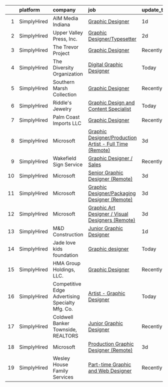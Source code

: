 

|    | platform    | company                                         | job                                                                                                                                                                  | update_time   | location                    |
|---:|:------------|:------------------------------------------------|:---------------------------------------------------------------------------------------------------------------------------------------------------------------------|:--------------|:----------------------------|
|  1 | SimplyHired | AIM Media Indiana                               | [Graphic Designer](https://www.simplyhired.com/job/NU4vnDwOQbk56Xt-5FkCTWcN9YB9k2v2YKrpmhkPiytL1LzExoN6YA?q=graphic+designer)                                        | 1d            | Columbus, IN                |
|  2 | SimplyHired | Upper Valley Press, Inc.                        | [Graphic Designer/Typesetter](https://www.simplyhired.com/job/FOZJbWP-4BPXLMyFbXwvwJaoKGZ-ycsBZfqtbX8ikKkBYH0pgyW5fQ?q=graphic+designer)                             | 2d            | North Haverhill, NH         |
|  3 | SimplyHired | The Trevor Project                              | [Graphic Designer](https://www.simplyhired.com/job/tjrBtD4PzDL4mp3c9dNFO-7eBUYEV-Bb7xcxXZXeqx57IQRsJW7umA?q=graphic+designer)                                        | Recently      | United States               |
|  4 | SimplyHired | The Diversity Organization                      | [Digital Graphic Designer](https://www.simplyhired.com/job/6clV3FoYyyfjEdMczospJ5Ce_vStgdU1pIM4szk4vA1UorVCcLJjnw?q=graphic+designer)                                | Today         | Remote                      |
|  5 | SimplyHired | Southern Marsh Collection                       | [Graphic Designer](https://www.simplyhired.com/job/tiqS1UiWmhQ6yRKXXRqII3YtiZ6r2gADugRIpTcLFEcXpIYOoRJrUw?q=graphic+designer)                                        | Recently      | Baton Rouge, LA             |
|  6 | SimplyHired | Riddle's Jewelry                                | [Graphic Design and Content Specialist](https://www.simplyhired.com/job/EMGrwqSVcqAzVWpx-uxYYKuZlkiu_Zhiz-MgHfmbgT8eAc1XfF2Iyw?q=graphic+designer)                   | Today         | Rapid City, SD              |
|  7 | SimplyHired | Palm Coast Imports LLC                          | [Graphic Designer](https://www.simplyhired.com/job/kKobW7k1gnYQkl-jL7sMta56lKgfogUpACvfzDv-l2rjI3qnycKqxg?q=graphic+designer)                                        | Recently      | Memphis, TN                 |
|  8 | SimplyHired | Microsoft                                       | [Graphic Designer/Production Artist - Full Time (Remote)](https://www.simplyhired.com/job/vOolhvazBGGAKUFNvg0k4WLj9ZW4x26ojZ4lR-OOeB610QfARWnCWA?q=graphic+designer) | 3d            | Scottsbluff, NE +1 location |
|  9 | SimplyHired | Wakefield Sign Service                          | [Graphic Designer / Sales](https://www.simplyhired.com/job/5TGa3fnlIvbVQ2z1YcSgIjCqvFojbOfyAcuG60mQfEh_EbItIZSSaw?q=graphic+designer)                                | Recently      | College Station, TX         |
| 10 | SimplyHired | Microsoft                                       | [Senior Graphic Designer (Remote)](https://www.simplyhired.com/job/l9irtQlmUpP8JzYbY4j2vigTbC0bJ5mTcmx62MXy_t5KT-Z8pWeEew?q=graphic+designer)                        | 3d            | Grand Forks, ND +1 location |
| 11 | SimplyHired | Microsoft                                       | [Graphic Designer/Packaging Designer (Remote)](https://www.simplyhired.com/job/Z09Gfr3hxSYDwBafVm0LV46Dl3TfBVE_Q-n7S1EdNCKC7mVwAhUH2Q?q=graphic+designer)            | 3d            | Elko, NV                    |
| 12 | SimplyHired | Microsoft                                       | [Graphic Art Designer / Visual Designers (Remote)](https://www.simplyhired.com/job/MslX21QOXF2K18GoIhXEyVAERCFjpIuMMkpYZdSWTbKSz9iC-LO8-w?q=graphic+designer)        | 3d            | Plattsburgh, NY             |
| 13 | SimplyHired | M&D Construction                                | [Junior Graphic Designer](https://www.simplyhired.com/job/bD7_lZF9n4ux6NTvbX_r-idwEiHfXar8_K9ago-b28VOOsiRkZEaWg?q=graphic+designer)                                 | 1d            | Remote                      |
| 14 | SimplyHired | Jade love kids foundation                       | [Graphic designer](https://www.simplyhired.com/job/HlbKvBlmCJ75mT6wJhw9wgjD8_SfmUq_NSpT1eZ5FMsvalv2gVr6Zw?q=graphic+designer)                                        | Today         | Remote                      |
| 15 | SimplyHired | HMA Group Holdings, LLC.                        | [Graphic Designer](https://www.simplyhired.com/job/5B6JB-FvUOVC452II7YiLNyv1HVZgtpdLKItQ0BcXcjs_nboaigDXA?q=graphic+designer)                                        | Recently      | Waukee, IA                  |
| 16 | SimplyHired | Competitive Edge Advertising Specialty Mfg. Co. | [Artist - Graphic Designer](https://www.simplyhired.com/job/eFcCBva3JI7DScfPGVqjpalQ7mB9Is8sswgJw5W9HFwwecxwEG6-0g?q=graphic+designer)                               | Today         | Des Moines, IA              |
| 17 | SimplyHired | Coldwell Banker Townside, REALTORS              | [Junior Graphic Designer](https://www.simplyhired.com/job/uaFqHGLM2-zD-ximMI-AQQ0oRZ0O9TZK1Ki5VymmI9OrjY4XUCOziA?q=graphic+designer)                                 | Recently      | Christiansburg, VA          |
| 18 | SimplyHired | Microsoft                                       | [Production Graphic Designer (Remote)](https://www.simplyhired.com/job/qibfMGHNS-O2uCOuwFExmhueOjadXfgWHZR_aUANY9gRf0mxdBpv2Q?q=graphic+designer)                    | 3d            | Tuscarawas, OH              |
| 19 | SimplyHired | Wesley House Family Services                    | [Part-time Graphic and Web Designer](https://www.simplyhired.com/job/pyUHeVoArJL0-TnUUFW1vTZSW31Ej8YRfJdTzOe8VewvRIN7gLgaUQ?q=graphic+designer)                      | Recently      | Key Largo, FL               |
